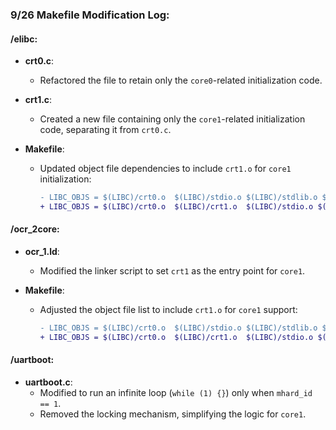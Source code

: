 ### 9/26 Makefile Modification Log:

#### /elibc:
- **crt0.c**:
  - Refactored the file to retain only the `core0`-related initialization code.
  
- **crt1.c**:
  - Created a new file containing only the `core1`-related initialization code, separating it from `crt0.c`.
  
- **Makefile**:
  - Updated object file dependencies to include `crt1.o` for `core1` initialization:
    ```diff
    - LIBC_OBJS = $(LIBC)/crt0.o  $(LIBC)/stdio.o $(LIBC)/stdlib.o $(LIBC)/string.o $(LIBC)/time.o $(LIBC)/uart.o
    + LIBC_OBJS = $(LIBC)/crt0.o  $(LIBC)/crt1.o  $(LIBC)/stdio.o $(LIBC)/stdlib.o $(LIBC)/string.o $(LIBC)/time.o $(LIBC)/uart.o
    ```

#### /ocr_2core:
- **ocr_1.ld**:
  - Modified the linker script to set `crt1` as the entry point for `core1`.
  
- **Makefile**:
  - Adjusted the object file list to include `crt1.o` for `core1` support:
    ```diff
    - LIBC_OBJS = $(LIBC)/crt0.o  $(LIBC)/stdio.o $(LIBC)/stdlib.o $(LIBC)/string.o $(LIBC)/time.o $(LIBC)/uart.o
    + LIBC_OBJS = $(LIBC)/crt0.o  $(LIBC)/crt1.o  $(LIBC)/stdio.o $(LIBC)/stdlib.o $(LIBC)/string.o $(LIBC)/time.o $(LIBC)/uart.o
    ```

#### /uartboot:
- **uartboot.c**:
  - Modified to run an infinite loop (`while (1) {}`) only when `mhard_id == 1`.
  - Removed the locking mechanism, simplifying the logic for `core1`.
